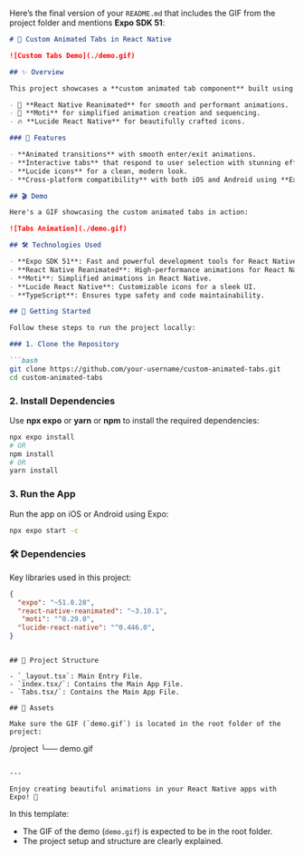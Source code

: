 Here’s the final version of your `README.md` that includes the GIF from the project folder and mentions **Expo SDK 51**:

```markdown
# 🚀 Custom Animated Tabs in React Native

![Custom Tabs Demo](./demo.gif)

## ✨ Overview

This project showcases a **custom animated tab component** built using **Expo SDK 51**, featuring:

- 🎨 **React Native Reanimated** for smooth and performant animations.
- 🎉 **Moti** for simplified animation creation and sequencing.
- 🔥 **Lucide React Native** for beautifully crafted icons.

### 🌟 Features

- **Animated transitions** with smooth enter/exit animations.
- **Interactive tabs** that respond to user selection with stunning effects.
- **Lucide icons** for a clean, modern look.
- **Cross-platform compatibility** with both iOS and Android using **Expo SDK 51**.

## 🎬 Demo

Here's a GIF showcasing the custom animated tabs in action:

![Tabs Animation](./demo.gif)

## 🛠️ Technologies Used

- **Expo SDK 51**: Fast and powerful development tools for React Native.
- **React Native Reanimated**: High-performance animations for React Native.
- **Moti**: Simplified animations in React Native.
- **Lucide React Native**: Customizable icons for a sleek UI.
- **TypeScript**: Ensures type safety and code maintainability.

## 🚀 Getting Started

Follow these steps to run the project locally:

### 1. Clone the Repository

```bash
git clone https://github.com/your-username/custom-animated-tabs.git
cd custom-animated-tabs
```

### 2. Install Dependencies

Use **npx expo** or **yarn** or **npm** to install the required dependencies:

```bash
npx expo install
# OR
npm install
# OR
yarn install
```

### 3. Run the App

Run the app on iOS or Android using Expo:

```bash
npx expo start -c
```

### 🛠 Dependencies

Key libraries used in this project:

```json
{
  "expo": "~51.0.28",
  "react-native-reanimated": "~3.10.1",
   "moti": "^0.29.0",
  "lucide-react-native": "^0.446.0",
}
```


```

## 🚀 Project Structure

- `_layout.tsx`: Main Entry File.
- `index.tsx/`: Contains the Main App File.
- `Tabs.tsx/`: Contains the Main App File.

## 📂 Assets

Make sure the GIF (`demo.gif`) is located in the root folder of the project:

```
/project
  └── demo.gif
```

---

Enjoy creating beautiful animations in your React Native apps with Expo! 🎉
```

In this template:

- The GIF of the demo (`demo.gif`) is expected to be in the root folder.
- The project setup and structure are clearly explained.
